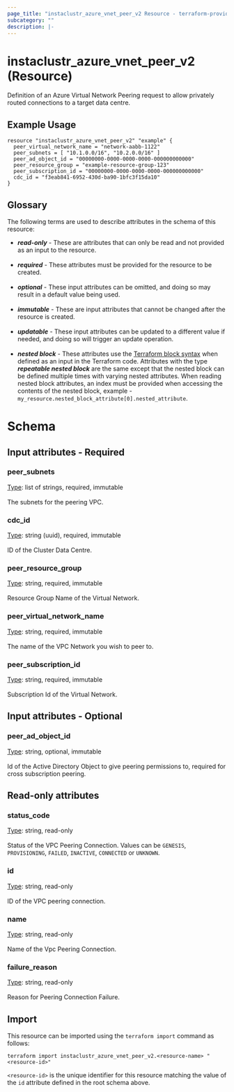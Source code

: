 ```yaml
---
page_title: "instaclustr_azure_vnet_peer_v2 Resource - terraform-provider-instaclustr"
subcategory: ""
description: |-
---
```


# instaclustr_azure_vnet_peer_v2 (Resource)
Definition of an Azure Virtual Network Peering request to allow privately routed connections to a target data centre.
## Example Usage
```
resource "instaclustr_azure_vnet_peer_v2" "example" {
  peer_virtual_network_name = "network-aabb-1122"
  peer_subnets = [ "10.1.0.0/16", "10.2.0.0/16" ]
  peer_ad_object_id = "00000000-0000-0000-0000-000000000000"
  peer_resource_group = "example-resource-group-123"
  peer_subscription_id = "00000000-0000-0000-0000-000000000000"
  cdc_id = "f3eab841-6952-430d-ba90-1bfc3f15da10"
}
```
## Glossary
The following terms are used to describe attributes in the schema of this resource:
- **_read-only_** - These are attributes that can only be read and not provided as an input to the resource.<br><br>
- **_required_** - These attributes must be provided for the resource to be created.<br><br>
- **_optional_** - These input attributes can be omitted, and doing so may result in a default value being used.<br><br>
- **_immutable_** - These are input attributes that cannot be changed after the resource is created.<br><br>
- **_updatable_** - These input attributes can be updated to a different value if needed, and doing so will trigger an update operation.<br><br>
- **_nested block_** - These attributes use the [Terraform block syntax](https://www.terraform.io/language/attr-as-blocks) when defined as an input in the Terraform code. Attributes with the type **_repeatable nested block_** are the same except that the nested block can be defined multiple times with varying nested attributes. When reading nested block attributes, an index must be provided when accessing the contents of the nested block, example - `my_resource.nested_block_attribute[0].nested_attribute`.
# Schema
## Input attributes - Required
### peer_subnets<br>
<ins>Type</ins>: list of strings, required, immutable<br>
<br>The subnets for the peering VPC.
### cdc_id<br>
<ins>Type</ins>: string (uuid), required, immutable<br>
<br>ID of the Cluster Data Centre.
### peer_resource_group<br>
<ins>Type</ins>: string, required, immutable<br>
<br>Resource Group Name of the Virtual Network.
### peer_virtual_network_name<br>
<ins>Type</ins>: string, required, immutable<br>
<br>The name of the VPC Network you wish to peer to.
### peer_subscription_id<br>
<ins>Type</ins>: string, required, immutable<br>
<br>Subscription Id of the Virtual Network.
## Input attributes - Optional
### peer_ad_object_id<br>
<ins>Type</ins>: string, optional, immutable<br>
<br>Id of the Active Directory Object to give peering permissions to, required for cross subscription peering.
## Read-only attributes
### status_code<br>
<ins>Type</ins>: string, read-only<br>
<br>Status of the VPC Peering Connection. Values can be `GENESIS`, `PROVISIONING`, `FAILED`, `INACTIVE`, `CONNECTED` or `UNKNOWN`.
### id<br>
<ins>Type</ins>: string, read-only<br>
<br>ID of the VPC peering connection.
### name<br>
<ins>Type</ins>: string, read-only<br>
<br>Name of the Vpc Peering Connection.
### failure_reason<br>
<ins>Type</ins>: string, read-only<br>
<br>Reason for Peering Connection Failure.
## Import
This resource can be imported using the `terraform import` command as follows:
```
terraform import instaclustr_azure_vnet_peer_v2.<resource-name> "<resource-id>"
```
`<resource-id>` is the unique identifier for this resource matching the value of the `id` attribute defined in the root schema above.

